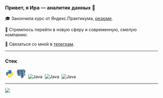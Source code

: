 ### Привет, я Ира — аналитик данных 👋

🎓 Закончила курс от Яндекс.Практикума, [резюме](clck.ru/34ER2b).

🚀 Стремлюсь перейти в новую сферу и современную, смелую компанию.

💬 Связаться со мной в [телеграм](t.me/irashtelm).

---

### Стек
<!-- иконки стека -->
<div>
  <img src="https://github.com/devicons/devicon/blob/1119b9f84c0290e0f0b38982099a2bd027a48bf1/icons/python/python-original.svg" title="Java" alt="Java" height="30"/>&nbsp;
  <img src="https://github.com/devicons/devicon/blob/1119b9f84c0290e0f0b38982099a2bd027a48bf1/icons/postgresql/postgresql-original.svg" title="Java" alt="Java" height="30"/>&nbsp;
  <img src="https://www.svgrepo.com/show/354428/tableau-icon.svg" title="Java" alt="Java" height="30"/>&nbsp;
  <img src="https://www.svgrepo.com/show/373589/excel.svg" title="Java" alt="Java" height="30"/>&nbsp;
  <img src="https://upload.wikimedia.org/wikipedia/commons/d/d0/Google_Colaboratory_SVG_Logo.svg" title="Java" alt="Java" height="30"/>&nbsp;   
</div>

---

<!-- гифка -->
<div align="left">
  <img src="https://media.giphy.com/media/4bAEIAB84zPwc/giphy.gif" width="300"/>
</div>


